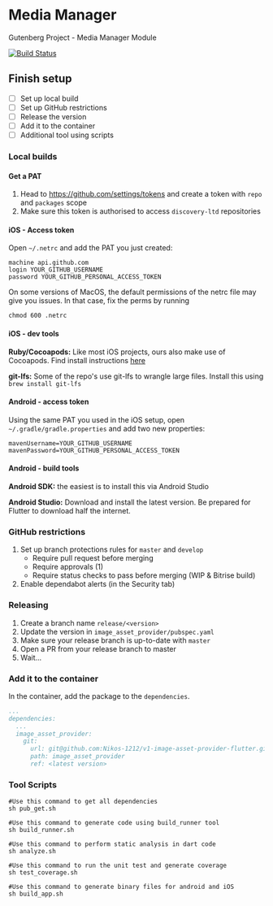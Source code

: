 # Media Manager

Gutenberg Project - Media Manager Module

[![Build Status](https://app.bitrise.io/app/4ede05b0-92d0-41d6-9c85-7afb0fd8833a/status.svg?token=vwZVAReST3vT-dkN7uzWBw&branch=master)](https://app.bitrise.io/app/4ede05b0-92d0-41d6-9c85-7afb0fd8833a)

## Finish setup

- [ ] Set up local build
- [ ] Set up GitHub restrictions
- [ ] Release the version
- [ ] Add it to the container
- [ ] Additional tool using scripts

### Local builds

#### Get a PAT

1. Head to https://github.com/settings/tokens and create a token with `repo` and `packages` scope
2. Make sure this token is authorised to access `discovery-ltd` repositories

#### iOS - Access token

Open `~/.netrc` and add the PAT you just created:

```
machine api.github.com
login YOUR_GITHUB_USERNAME
password YOUR_GITHUB_PERSONAL_ACCESS_TOKEN
```

On some versions of MacOS, the default permissions of the netrc file may give you issues. In that case, fix the perms by running

```
chmod 600 .netrc
```

#### iOS - dev tools

**Ruby/Cocoapods:** Like most iOS projects, ours also make use of Cocoapods. Find install instructions [here](https://guides.cocoapods.org/using/getting-started.html)

**git-lfs:** Some of the repo's use git-lfs to wrangle large files. Install this using `brew install git-lfs`


#### Android - access token

Using the same PAT you used in the iOS setup, open `~/.gradle/gradle.properties` and add two new properties:

```properties
mavenUsername=YOUR_GITHUB_USERNAME 
mavenPassword=YOUR_GITHUB_PERSONAL_ACCESS_TOKEN
```

#### Android - build tools

**Android SDK:** the easiest is to install this via Android Studio

**Android Studio:** Download and install the latest version. Be prepared for Flutter to download half the internet.


### GitHub restrictions

1. Set up branch protections rules for `master` and `develop`
   - Require pull request before merging
   - Require approvals (1)
   - Require status checks to pass before merging (WIP & Bitrise build)
2. Enable dependabot alerts (in the Security tab)

### Releasing

1. Create a branch name `release/<version>`
2. Update the version in `image_asset_provider/pubspec.yaml`
3. Make sure your release branch is up-to-date with `master`
4. Open a PR from your release branch to master
5. Wait...

### Add it to the container

In the container, add the package to the `dependencies`.

```yaml
...
dependencies:
  ...
  image_asset_provider:
    git:
      url: git@github.com:Nikos-1212/v1-image-asset-provider-flutter.git
      path: image_asset_provider
      ref: <latest version>
```

### Tool Scripts

```shell
#Use this command to get all dependencies 
sh pub_get.sh

#Use this command to generate code using build_runner tool
sh build_runner.sh

#Use this command to perform static analysis in dart code
sh analyze.sh

#Use this command to run the unit test and generate coverage
sh test_coverage.sh

#Use this command to generate binary files for android and iOS
sh build_app.sh
```
